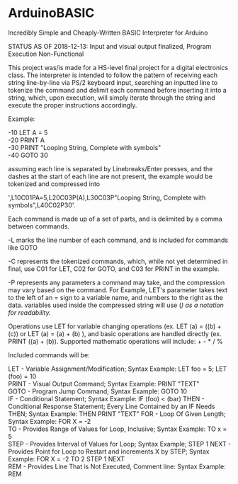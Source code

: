 # ArduinoBASIC
Incredibly Simple and Cheaply-Written BASIC Interpreter for Arduino

STATUS AS OF 2018-12-13: Input and visual output finalized, Program Execution Non-Functional

This project was/is made for a HS-level final project for a digital electronics class.
The interpreter is intended to follow the pattern of receiving each string line-by-line via PS/2 keyboard input, searching an inputted line to tokenize the command and delimit each command before inserting it into a string, which, upon execution, will simply iterate through the string and execute the proper instructions accordingly.

Example:

-10 LET A = 5  
-20 PRINT A  
-30 PRINT "Looping String, Complete with symbols"  
-40 GOTO 30  
 
assuming each line is separated by Linebreaks/Enter presses, and the dashes at the start of each line are not present, 
the example would be tokenized and compressed into  

',L10C01PA=5,L20C03P(A),L30C03P"Looping String, Complete with symbols",L40C02P30'.

Each command is made up of a set of parts, and is delimited by a comma between commands.

-L<x> marks the line number of each command, and is included for commands like GOTO
  
-C<x> represents the tokenized commands, which, while not yet determined in final, use C01 for LET, C02 for GOTO, and C03 for PRINT in the example.
  
-P<x> represents any parameters a command may take, and the compression may vary based on the command. For Example, LET's parameter takes text to the left of an = sign to a variable name, and numbers to the right as the data.
variables used inside the compressed string will use (<var>) as a notation for readability.

Operations use LET for variable changing operations (ex. LET (a) = ((b) + (c)) or LET (a) = (a) + (b) ), and basic operations are handled directly (ex. PRINT ((a) + (b)). Supported mathematic operations will include: + - * / %

Included commands will be:

LET - Variable Assignment/Modification; Syntax Example: LET foo = 5; LET (foo) = 10   
PRINT - Visual Output Command; Syntax Example: PRINT "TEXT"  
GOTO - Program Jump Command; Syntax Example: GOTO 10    
IF - Conditional Statement; Syntax Example: IF (foo) < (bar)
THEN - Conditional Response Statement; Every Line Contained by an IF Needs THEN; Syntax Example: THEN PRINT "TEXT" 
FOR - Loop Of Given Length; Syntax Example: FOR X = -2  
TO - Provides Range of Values for Loop, Inclusive; Syntax Example: TO x = 5  
STEP - Provides Interval of Values for Loop; Syntax Example; STEP 1
NEXT - Provides Point for Loop to Restart and increments X by STEP; Syntax Example: FOR X = -2 TO 2 STEP 1 <commands> NEXT  
REM - Provides Line That is Not Executed, Comment line: Syntax Example: REM <comment>  
